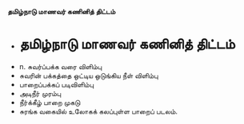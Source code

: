 **தமிழ்நாடு மாணவர் கணினித் திட்டம்**
- # தமிழ்நாடு மாணவர் கணினித் திட்டம்
- n. சுவர்ப்பக்க வரை விளிம்பு
- சுவரின் பக்கத்தை ஒட்டிய ஒடுங்கிய நீள் விளிம்பு
- பாறைப்பக்கப் படிவிளிம்பு
- அடிநீர் முரம்பு
- நீர்க்கீழ் பாறை முகடு
- சுரங்க வகையில் உலோகக் கலப்புள்ள பாறைப் படலம்.

